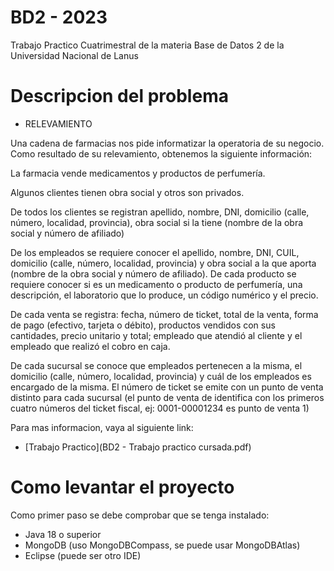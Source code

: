 # BD2 - 2023
Trabajo Practico Cuatrimestral de la materia Base de Datos 2 de la Universidad Nacional de Lanus

# Descripcion del problema
- RELEVAMIENTO

Una cadena de farmacias nos pide informatizar la operatoria de su negocio. Como resultado de su
relevamiento, obtenemos la siguiente información:

La farmacia vende medicamentos y productos de perfumería.

Algunos clientes tienen obra social y otros son privados.

De todos los clientes se registran apellido, nombre, DNI, domicilio (calle, número, localidad, provincia), obra
social si la tiene (nombre de la obra social y número de afiliado)

De los empleados se requiere conocer el apellido, nombre, DNI, CUIL, domicilio (calle, número, localidad,
provincia) y obra social a la que aporta (nombre de la obra social y número de afiliado).
De cada producto se requiere conocer si es un medicamento o producto de perfumería, una descripción, el
laboratorio que lo produce, un código numérico y el precio.

De cada venta se registra: fecha, número de ticket, total de la venta, forma de pago (efectivo, tarjeta o débito),
productos vendidos con sus cantidades, precio unitario y total; empleado que atendió al cliente y el empleado que
realizó el cobro en caja.

De cada sucursal se conoce que empleados pertenecen a la misma, el domicilio (calle, número, localidad,
provincia) y cuál de los empleados es encargado de la misma. El número de ticket se emite con un punto de venta
distinto para cada sucursal (el punto de venta de identifica con los primeros cuatro números del ticket fiscal, ej:
0001-00001234 es punto de venta 1)

Para mas informacion, vaya al siguiente link:
- [Trabajo Practico](BD2 - Trabajo practico cursada.pdf)

# Como levantar el proyecto
Como primer paso se debe comprobar que se tenga instalado:
- Java 18 o superior
- MongoDB (uso MongoDBCompass, se puede usar MongoDBAtlas)
- Eclipse (puede ser otro IDE)



